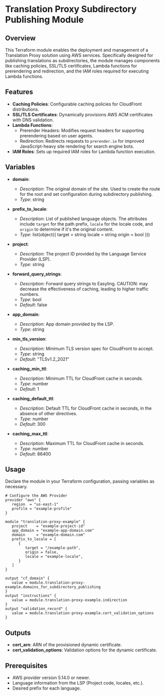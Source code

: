 # Translation Proxy Subdirectory Publishing Module

## Overview
This Terraform module enables the deployment and management of a Translation Proxy solution using AWS services. Specifically designed for publishing translations as subdirectories, the module manages components like caching policies, SSL/TLS certificates, Lambda functions for prerendering and redirection, and the IAM roles required for executing Lambda functions.

## Features
- **Caching Policies**: Configurable caching policies for CloudFront distributions.
- **SSL/TLS Certificates**: Dynamically provisions AWS ACM certificates with DNS validation.
- **Lambda Functions**:
   - Prerender Headers: Modifies request headers for supporting prerendering based on user agents.
   - Redirection: Redirects requests to `prerender.io` for improved JavaScript-heavy site rendering for search engine bots.
- **IAM Roles**: Sets up required IAM roles for Lambda function execution.

## Variables

- **domain**:
   - *Description*: The original domain of the site. Used to create the route for the root and set configuration during subdirectory publishing.
   - *Type*: string

- **prefix_to_locale**:
   - *Description*: List of published language objects. The attributes include `target` for the path prefix, `locale` for the locale code, and `origin` to determine if it's the original content.
   - *Type*: list(object({
     target = string
     locale = string
     origin = bool
     }))

- **project**:
   - *Description*: The project ID provided by the Language Service Provider (LSP).
   - *Type*: string

- **forward_query_strings**:
   - *Description*: Forward query strings to Easyling. CAUTION: may decrease the effectiveness of caching, leading to higher traffic numbers.
   - *Type*: bool
   - *Default*: false

- **app_domain**:
   - *Description*: App domain provided by the LSP.
   - *Type*: string

- **min_tls_version**:
   - *Description*: Minimum TLS version spec for CloudFront to accept.
   - *Type*: string
   - *Default*: "TLSv1.2_2021"

- **caching_min_ttl**:
   - *Description*: Minimum TTL for CloudFront cache in seconds.
   - *Type*: number
   - *Default*: 1

- **caching_default_ttl**:
   - *Description*: Default TTL for CloudFront cache in seconds, in the absence of other directives.
   - *Type*: number
   - *Default*: 300

- **caching_max_ttl**:
   - *Description*: Maximum TTL for CloudFront cache in seconds.
   - *Type*: number
   - *Default*: 86400

## Usage

Declare the module in your Terraform configuration, passing variables as necessary. 

```hcl
# Configure the AWS Provider
provider "aws" {
   region  = "us-east-1"
   profile = "example-profile"
}

module "translation-proxy-example" {
   project    = "example-project-id"
   app_domain = "example-app-domain.com"
   domain     = "example-domain.com"
   prefix_to_locale = [
      {
         target = "/example-path",
         origin = false,
         locale = "example-locale",
      }
   ]
}

output "cf_domain" {
   value = module.translation-proxy-example.domains_for_subdirectory_publishing
}
output "instructions" {
   value = module.translation-proxy-example.indirection
}
output "validation_record" {
   value = module.translation-proxy-example.cert_validation_options
}

```

## Outputs
- **cert_arn**: ARN of the provisioned dynamic certificate.
- **cert_validation_options**: Validation options for the dynamic certificate.

## Prerequisites
- AWS provider version 5.14.0 or newer.
- Language information from the LSP (Project code, locales, etc.).
- Desired prefix for each language.
